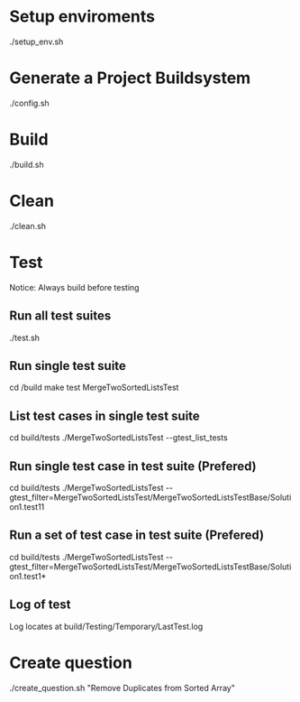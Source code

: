 # Setup enviroments
./setup_env.sh

# Generate a Project Buildsystem
./config.sh

# Build
./build.sh

# Clean
./clean.sh

# Test
Notice: Always build before testing

## Run all test suites
./test.sh

## Run single test suite
cd /build
make test MergeTwoSortedListsTest

## List test cases in single test suite
cd build/tests
./MergeTwoSortedListsTest --gtest_list_tests

## Run single test case in test suite (Prefered)
cd build/tests
./MergeTwoSortedListsTest --gtest_filter=MergeTwoSortedListsTest/MergeTwoSortedListsTestBase/Solution1.test11

## Run a set of test case in test suite (Prefered)
cd build/tests
./MergeTwoSortedListsTest --gtest_filter=MergeTwoSortedListsTest/MergeTwoSortedListsTestBase/Solution1.test1*

## Log of test
Log locates at build/Testing/Temporary/LastTest.log

# Create question
./create_question.sh "Remove Duplicates from Sorted Array"